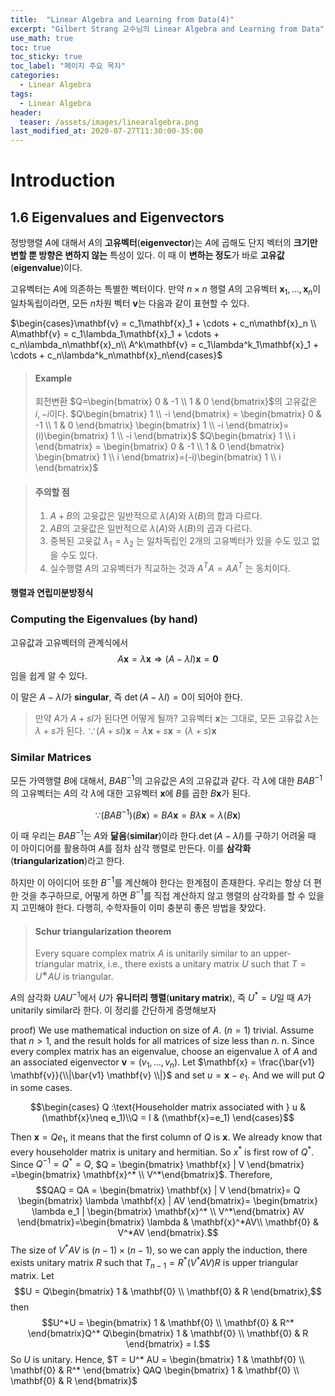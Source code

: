 ```yaml
---
title:  "Linear Algebra and Learning from Data(4)"
excerpt: "Gilbert Strang 교수님의 Linear Algebra and Learning from Data"
use_math: true
toc: true
toc_sticky: true
toc_label: "페이지 주요 목차"
categories:
  - Linear Algebra
tags:
  - Linear Algebra
header:
  teaser: /assets/images/linearalgebra.png
last_modified_at: 2020-07-27T11:30:00-35:00
---
```

# Introduction
## 1.6 Eigenvalues and Eigenvectors

정방행렬 $A$에 대해서 $A$의 **고유벡터**(**eigenvector**)는 $A$에 곱해도 단지 벡터의 **크기만 변할 뿐 방향은 변하지 않는** 특성이 있다. 이 때 이 **변하는 정도**가 바로 **고유값**(**eigenvalue**)이다.

고유벡터는 $A$에 의존하는 특별한 벡터이다. 만약 $n\times n$ 행렬 $A$의 고유벡터 $\mathbf{x}_1,\ldots , \mathbf{x}_n$이 일차독립이라면, 모든 $n$차원 벡터 $\mathbf{v}$는 다음과 같이 표현할 수 있다.

$\begin{cases}\mathbf{v} = c_1\mathbf{x}_1 + \cdots + c_n\mathbf{x}_n \\ A\mathbf{v} = c_1\lambda_1\mathbf{x}_1 + \cdots + c_n\lambda_n\mathbf{x}_n\\ A^k\mathbf{v} = c_1\lambda^k_1\mathbf{x}_1 + \cdots + c_n\lambda^k_n\mathbf{x}_n\end{cases}$

> #### Example
> 회전변환 $Q=\begin{bmatrix} 0 & -1 \\ 1 & 0 \end{bmatrix}$의 고유값은 $i ,-i$이다.
> $Q\begin{bmatrix} 1 \\ -i \end{bmatrix} = \begin{bmatrix} 0 & -1 \\ 1 & 0 \end{bmatrix} \begin{bmatrix} 1 \\ -i \end{bmatrix}=(i)\begin{bmatrix} 1 \\ -i \end{bmatrix}$
> $Q\begin{bmatrix} 1 \\ i \end{bmatrix} = \begin{bmatrix} 0 & -1 \\ 1 & 0 \end{bmatrix} \begin{bmatrix} 1 \\ i \end{bmatrix}=(-i)\begin{bmatrix} 1 \\ i \end{bmatrix}$

> #### 주의할 점
> 1. $A + B$의 고윳값은 일반적으로 $\lambda(A)$와 $\lambda(B)$의 합과 다르다.
> 2. $AB$의 고윳값은 일반적으로 $\lambda(A)$와 $\lambda(B)$의 곱과 다르다.
> 3. 중복된 고윳값 $\lambda_1 = \lambda_2$ 는 일차독립인 2개의 고유벡터가 있을 수도 있고 없을 수도 있다.
> 4. 실수행렬 $A$의 고유벡터가 직교하는 것과 $A^TA = AA^T$ 는 동치이다.

#### 행렬과 연립미분방정식

### Computing the Eigenvalues (by hand)
고유값과 고유벡터의 관계식에서
$$A\mathbf{x} = \lambda \mathbf{x} \Rightarrow (A-\lambda I)\mathbf{x} = \mathbf{0}$$
임을 쉽게 알 수 있다.

이 말은 $A-\lambda I$가 **singular**, 즉 $\det (A-\lambda I)=0$이 되어야 한다.

> 만약 $A$가 $A+s I$가 된다면 어떻게 될까?
> 고유벡터 $\mathbf{x}$는 그대로, 모든 고유값 $\lambda$는 $\lambda + s$가 된다.
> $\because (A+sI)\mathbf{x} = \lambda \mathbf{x} + s\mathbf{x} = (\lambda + s)\mathbf{x}$

### Similar Matrices
모든 가역행렬 $B$에 대해서, $BAB^{-1}$의 고유값은 $A$의 고유값과 같다. 각 $\lambda$에 대한 $BAB^{-1}$의 고유벡터는 $A$의 각 $\lambda$에 대한 고유벡터 $\mathbf{x}$에 $B$를 곱한 $B\mathbf{x}$가 된다.

$$\because (BAB^{-1})(B\mathbf{x} ) = BA\mathbf{x} = B\lambda \mathbf{x} = \lambda (B\mathbf{x} )$$

이 때 우리는 $BAB^{-1}$는 $A$와 **닮음**(**similar**)이라 한다.$\det (A-\lambda I)$를 구하기 어려울 때 이 아이디어를 활용하여 $A$를 점차 삼각 행렬로 만든다. 이를 **삼각화**(**triangularization**)라고 한다.

하지만 이 아이디어 또한 $B^{-1}$를 계산해야 한다는 한계점이 존재한다. 우리는 항상 더 편한 것을 추구하므로, 어떻게 하면 $B^{-1}$를 직접 계산하지 않고 행렬의 삼각화를 할 수 있을지 고민해야 한다. 다행히, 수학자들이 이미 충분히 좋은 방법을 찾았다.

> #### Schur triangularization theorem
> Every square complex matrix $A$ is unitarily similar to an upper-triangular matrix, i.e., there exists a unitary matrix $U$ such that $T = U^∗AU$ is triangular.

$A$의 삼각화 $UAU^{-1}$에서 $U$가 **유니터리 행렬**(**unitary matrix**), 즉 $U^*=U$일 때 $A$가 unitarily similar라 한다. 이 정리를 간단하게 증명해보자

proof) We use mathematical induction on size of $A$.
($n=1$) trivial.
Assume that  $n>1$, and the result holds for all matrices of size less than $n$. n. Since every complex matrix has an eigenvalue, choose an eigenvalue $\lambda$ of $A$ and an associated eigenvector $\mathbf{v}=(v_1,\ldots,v_n)$. 
Let $\mathbf{x} = \frac{\bar{v1} \mathbf{v}}{\\|\bar{v1} \mathbf{v} \\|}$ and set $u = \mathbf{x} - e_1$. And we will put $Q$ in some cases.

$$\begin{cases} Q :\text{Householder matrix associated with } u & (\mathbf{x}\neq e_1)\\Q = I & (\mathbf{x}=e_1) \end{cases}$$

Then $\mathbf{x} = Qe_1$, it means that the first column of $Q$ is $\mathbf{x}$. We already know that every householder matrix is unitary and hermitian. So $x^*$ is first row of $Q^*$. Since $Q^{-1}=Q^*=Q$, $Q = \begin{bmatrix} \mathbf{x} |  V \end{bmatrix} =\begin{bmatrix} \mathbf{x}^* \\ V^*\end{bmatrix}$. Therefore,
$$QAQ = QA = \begin{bmatrix} \mathbf{x} |  V \end{bmatrix}= Q \begin{bmatrix} \lambda \mathbf{x} |  AV \end{bmatrix}= \begin{bmatrix} \lambda e_1 |  \begin{bmatrix} \mathbf{x}^* \\ V^*\end{bmatrix} AV \end{bmatrix}=\begin{bmatrix} \lambda & \mathbf{x}^*AV\\ \mathbf{0} & V^*AV \end{bmatrix}.$$
The size of $V^*AV$ is $(n-1)\times (n-1)$, so we can apply the induction, there exists unitary matrix $R$ such that $T_{n-1} = R^*(V^*AV)R$ is upper triangular matrix. Let
$$U = Q\begin{bmatrix} 1 & \mathbf{0} \\ \mathbf{0} & R \end{bmatrix},$$
then 
$$U^*U = \begin{bmatrix} 1 & \mathbf{0} \\ \mathbf{0} & R^* \end{bmatrix}Q^* Q\begin{bmatrix} 1 & \mathbf{0} \\ \mathbf{0} & R \end{bmatrix} = I.$$
So $U$ is unitary. Hence,
$T = U^* AU = \begin{bmatrix} 1 & \mathbf{0} \\ \mathbf{0} & R^* \end{bmatrix} QAQ \begin{bmatrix} 1 & \mathbf{0} \\ \mathbf{0} & R \end{bmatrix}$
